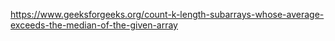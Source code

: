 https://www.geeksforgeeks.org/count-k-length-subarrays-whose-average-exceeds-the-median-of-the-given-array
